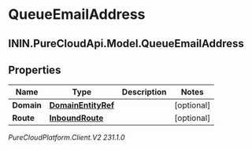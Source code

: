 # QueueEmailAddress

## ININ.PureCloudApi.Model.QueueEmailAddress

## Properties

|Name | Type | Description | Notes|
|------------ | ------------- | ------------- | -------------|
| **Domain** | [**DomainEntityRef**](DomainEntityRef) |  | [optional] |
| **Route** | [**InboundRoute**](InboundRoute) |  | [optional] |



_PureCloudPlatform.Client.V2 231.1.0_
